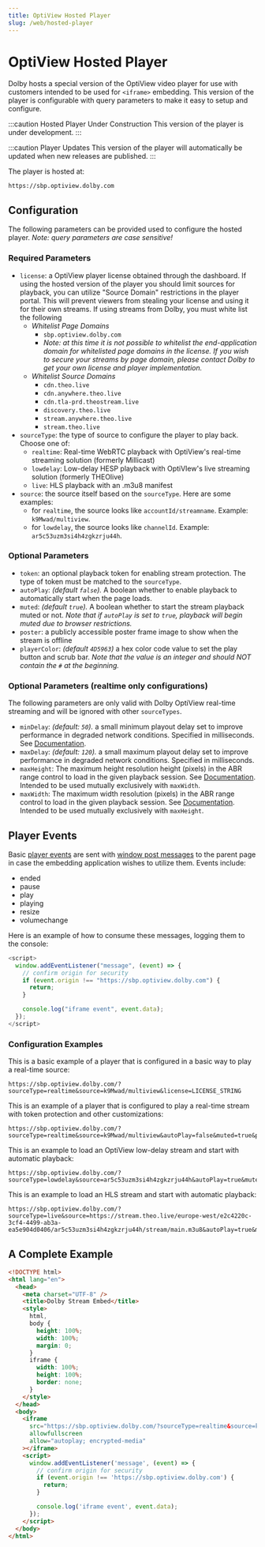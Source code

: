 ```yaml
---
title: OptiView Hosted Player
slug: /web/hosted-player
---
```


# OptiView Hosted Player

Dolby hosts a special version of the OptiView video player for use with customers intended to be used for `<iframe>` embedding. This version of the player is configurable with query parameters to make it easy to setup and configure.

:::caution Hosted Player Under Construction
This version of the player is under development.
:::

:::caution Player Updates
This version of the player will automatically be updated when new releases are published.
:::

The player is hosted at:

```
https://sbp.optiview.dolby.com
```

## Configuration

The following parameters can be provided used to configure the hosted player. _Note: query parameters are case sensitive!_

### Required Parameters

- `license`: a OptiView player license obtained through the dashboard. If using the hosted version of the player you should limit sources for playback, you can utilize "Source Domain" restrictions in the player portal. This will prevent viewers from stealing your license and using it for their own streams. If using streams from Dolby, you must white list the following
  - _Whitelist Page Domains_
    - `sbp.optiview.dolby.com`
    - _Note: at this time it is not possible to whitelist the end-application domain for whitelisted page domains in the license. If you wish to secure your streams by page domain, please contact Dolby to get your own license and player implementation._
  - _Whitelist Source Domains_
    - `cdn.theo.live`
    - `cdn.anywhere.theo.live`
    - `cdn.tla-prd.theostream.live`
    - `discovery.theo.live`
    - `stream.anywhere.theo.live`
    - `stream.theo.live`
- `sourceType`: the type of source to configure the player to play back. Choose one of:
  - `realtime`: Real-time WebRTC playback with OptiView's real-time streaming solution (formerly Millicast)
  - `lowdelay`: Low-delay HESP playback with OptiVIew's live streaming solution (formerly THEOlive)
  - `live`: HLS playback with an .m3u8 manifest
- `source`: the source itself based on the `sourceType`. Here are some examples:
  - for `realtime`, the source looks like `accountId/streamname`. Example: `k9Mwad/multiview`.
  - for `lowdelay`, the source looks like `channelId`. Example: `ar5c53uzm3si4h4zgkzrju44h`.

### Optional Parameters

- `token`: an optional playback token for enabling stream protection. The type of token must be matched to the `sourceType`.
- `autoPlay`: _(default `false`)._ A boolean whether to enable playback to automatically start when the page loads.
- `muted`: _(default `true`)._ A boolean whether to start the stream playback muted or not. _Note that if `autoPlay` is set to `true`, playback will begin muted due to browser restrictions._
- `poster`: a publicly accessible poster frame image to show when the stream is offline
- `playerColor`: _(default `4D5963`)_ a hex color code value to set the play button and scrub bar. _Note that the value is an integer and should NOT contain the `#` at the beginning._

### Optional Parameters (realtime only configurations)

The following parameters are only valid with Dolby OptiView real-time streaming and will be ignored with other `sourceTypes`.

- `minDelay`: _(default: `50`)._ a small minimum playout delay set to improve performance in degraded network conditions. Specified in milliseconds. See [Documentation](/millicast/playback/players-sdks/web/player/#playout-delay).
- `maxDelay`: _(default: `120`)._ a small maximum playout delay set to improve performance in degraded network conditions. Specified in milliseconds.
- `maxHeight`: The maximum height resolution height (pixels) in the ABR range control to load in the given playback session. See [Documentation](/millicast/playback/players-sdks/web/player/#abr-range-control). Intended to be used mutually exclusively with `maxWidth`.
- `maxWidth`: The maximum width resolution (pixels) in the ABR range control to load in the given playback session. See [Documentation](/millicast/playback/players-sdks/web/player/#abr-range-control). Intended to be used mutually exclusively with `maxHeight`.

## Player Events

Basic [player events](pathname:///theoplayer/v9/api-reference/web/interfaces/AdBreakEvent.html) are sent with [window post messages](https://developer.mozilla.org/en-US/docs/Web/API/Window/postMessage) to the parent page in case the embedding application wishes to utilize them. Events include:

- ended
- pause
- play
- playing
- resize
- volumechange

Here is an example of how to consume these messages, logging them to the console:

```javascript
<script>
  window.addEventListener("message", (event) => {
    // confirm origin for security
    if (event.origin !== "https://sbp.optiview.dolby.com") {
      return;
    }

    console.log("iframe event", event.data);
  });
</script>
```

### Configuration Examples

This is a basic example of a player that is configured in a basic way to play a real-time source:

```
https://sbp.optiview.dolby.com/?sourceType=realtime&source=k9Mwad/multiview&license=LICENSE_STRING
```

This is an example of a player that is configured to play a real-time stream with token protection and other customizations:

```
https://sbp.optiview.dolby.com/?sourceType=realtime&source=k9Mwad/multiview&autoPlay=false&muted=true&playerColor=58007a&license=LICENSE_STRING&token=TOKEN_STRING
```

This is an example to load an OptiView low-delay stream and start with automatic playback:

```
https://sbp.optiview.dolby.com/?sourceType=lowdelay&source=ar5c53uzm3si4h4zgkzrju44h&autoPlay=true&muted=true&license=LICENSE_STRING
```

This is an example to load an HLS stream and start with automatic playback:

```
https://sbp.optiview.dolby.com/?sourceType=live&source=https://stream.theo.live/europe-west/e2c4220c-3cf4-4499-ab3a-ea5e904d0406/ar5c53uzm3si4h4zgkzrju44h/stream/main.m3u8&autoPlay=true&muted=false&license=LICENSE_STRING
```

## A Complete Example

```html
<!DOCTYPE html>
<html lang="en">
  <head>
    <meta charset="UTF-8" />
    <title>Dolby Stream Embed</title>
    <style>
      html,
      body {
        height: 100%;
        width: 100%;
        margin: 0;
      }
      iframe {
        width: 100%;
        height: 100%;
        border: none;
      }
    </style>
  </head>
  <body>
    <iframe
      src="https://sbp.optiview.dolby.com/?sourceType=realtime&source=k9Mwad/multiview&autoPlay=false&muted=true&playerColor=58007a&license=LICENSE_STRING"
      allowfullscreen
      allow="autoplay; encrypted-media"
    ></iframe>
    <script>
      window.addEventListener('message', (event) => {
        // confirm origin for security
        if (event.origin !== 'https://sbp.optiview.dolby.com') {
          return;
        }

        console.log('iframe event', event.data);
      });
    </script>
  </body>
</html>
```
